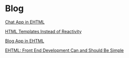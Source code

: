 # Blog

[Chat App in EHTML](/html/blog/chat-app-in-ehtml.html)

[HTML Templates Instead of Reactivity](/html/blog/templates-instead-of-reactivity.html)

[Blog App in EHTML](/html/blog/blog-app-in-ehtml.html)

[EHTML: Front End Development Can and Should Be Simple](/html/blog/frontend-development-can-and-should-be-simple.html)
